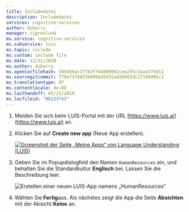 ```yaml
---
title: Includedatei
description: Includedatei
services: cognitive-services
author: diberry
manager: cjgronlund
ms.service: cognitive-services
ms.subservice: luis
ms.topic: include
ms.custom: include file
ms.date: 12/21/2018
ms.author: diberry
ms.openlocfilehash: 589569ac1f7b3ff44880062cee235c3aa4375011
ms.sourcegitcommit: 778e7376853b69bbd5455ad260d2dc17109d05c1
ms.translationtype: HT
ms.contentlocale: de-DE
ms.lasthandoff: 05/23/2019
ms.locfileid: "66123742"
---
```

1. Melden Sie sich beim LUIS-Portal mit der URL [https://www.luis.ai](https://www.luis.ai) an. 

1. Klicken Sie auf **Create new app** (Neue App erstellen).  

    [![Screenshot der Seite „Meine Apps“ von Language Understanding (LUIS)](./media/cognitive-services-luis/tutorials-create-new-app/app-list.png "Screenshot der Seite „Meine Apps“ von Language Understanding (LUIS)")](./media/cognitive-services-luis/tutorials-create-new-app/app-list.png#lightbox)

1. Geben Sie im Popupdialogfeld den Namen `HumanResources` ein, und behalten Sie die Standardkultur **Englisch** bei. Lassen Sie die Beschreibung leer.

    ![Erstellen einer neuen LUIS-App namens „HumanResources“](./media/cognitive-services-luis/tutorials-create-new-app/create-app.png)

1. Wählen Sie **Fertig**aus. Als nächstes zeigt die App die Seite **Absichten** mit der Absicht **Keine** an.
